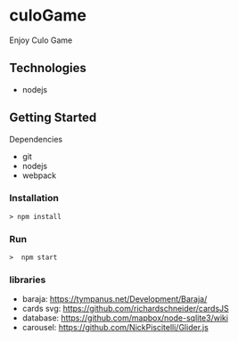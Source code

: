 # culoGame
Enjoy Culo Game

## Technologies
  - nodejs

## Getting Started

Dependencies
  - git
  - nodejs
  - webpack

### Installation
```
> npm install
```

### Run
```
>  npm start
```

### libraries
- baraja: https://tympanus.net/Development/Baraja/
- cards svg: https://github.com/richardschneider/cardsJS
- database: https://github.com/mapbox/node-sqlite3/wiki
- carousel: https://github.com/NickPiscitelli/Glider.js